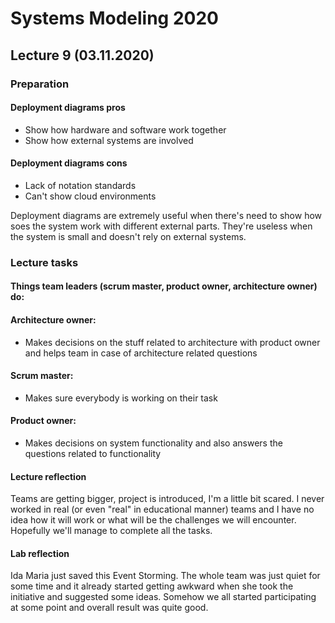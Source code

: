 # Systems Modeling 2020

## Lecture 9 (03.11.2020)

### Preparation

#### Deployment diagrams pros

* Show how hardware and software work together
* Show how external systems are involved


#### Deployment diagrams cons

* Lack of notation standards
* Can't show cloud environments

Deployment diagrams are extremely useful when there's need to show how soes the system work with different external parts. They're useless when the system is small and doesn't rely on external systems.

### Lecture tasks

#### Things team leaders (scrum master, product owner, architecture owner) do:

#### Architecture owner:
* Makes decisions on the stuff related to architecture with product owner and helps team in case of architecture related questions

#### Scrum master:
* Makes sure everybody is working on their task

#### Product owner:
* Makes decisions on system functionality and also answers the questions related to functionality

#### Lecture reflection

Teams are getting bigger, project is introduced, I'm a little bit scared. I never worked in real (or even "real" in educational manner) teams and I have no idea how it will work or what will be the challenges we will encounter. Hopefully
we'll manage to complete all the tasks.
 
#### Lab reflection

Ida Maria just saved this Event Storming. The whole team was just quiet for some time and it already started getting awkward when she took the initiative and suggested some ideas. Somehow we all started participating at some point and 
overall result was quite good. 

